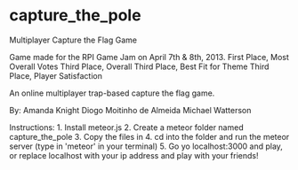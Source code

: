 capture_the_pole
================

Multiplayer Capture the Flag Game

Game made for the RPI Game Jam on April 7th & 8th, 2013.
    First Place, Most Overall Votes
    Third Place, Overall
    Third Place, Best Fit for Theme
    Third Place, Player Satisfaction

An online multiplayer trap-based capture the flag game.

By:
    Amanda Knight
    Diogo Moitinho de Almeida
    Michael Watterson

Instructions:
    1. Install meteor.js
    2. Create a meteor folder named capture_the_pole
    3. Copy the files in
    4. cd into the folder and run the meteor server (type in 'meteor' in your terminal)
    5. Go yo localhost:3000 and play, or replace localhost with your ip address and play with your friends!
